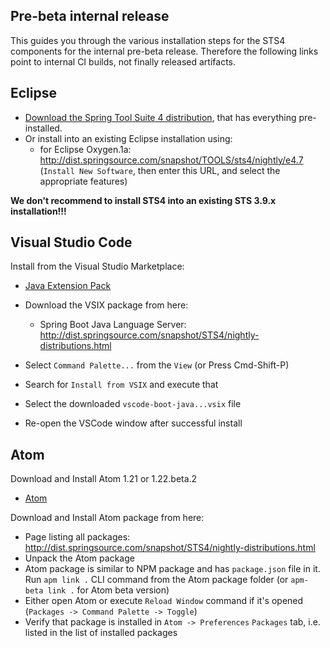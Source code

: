 ## Pre-beta internal release

This guides you through the various installation steps for the STS4 components for the internal pre-beta release. Therefore the following links point to internal CI builds, not finally released artifacts.

## Eclipse

* [Download the Spring Tool Suite 4 distribution](http://dist.springsource.com/snapshot/STS4/nightly-distributions.html), that has everything pre-installed.
* Or install into an existing Eclipse installation using:
  * for Eclipse Oxygen.1a: http://dist.springsource.com/snapshot/TOOLS/sts4/nightly/e4.7 (`Install New Software`, then enter this URL, and select the appropriate features)

**We don't recommend to install STS4 into an existing STS 3.9.x installation!!!**

## Visual Studio Code

Install from the Visual Studio Marketplace:
* [Java Extension Pack](https://marketplace.visualstudio.com/items?itemName=vscjava.vscode-java-pack)

* Download the VSIX package from here:
  * Spring Boot Java Language Server: http://dist.springsource.com/snapshot/STS4/nightly-distributions.html
* Select `Command Palette...` from the `View` (or Press Cmd-Shift-P)
* Search for `Install from VSIX` and execute that
* Select the downloaded `vscode-boot-java...vsix` file
* Re-open the VSCode window after successful install

## Atom

Download and Install Atom 1.21 or 1.22.beta.2
* [Atom](http://atom.io)

Download and Install Atom package from here:
* Page listing all packages: http://dist.springsource.com/snapshot/STS4/nightly-distributions.html
* Unpack the Atom package
* Atom package is similar to NPM package and has `package.json` file in it. Run `apm link .` CLI command from the Atom package folder (or `apm-beta link .` for Atom beta version)
* Either open Atom or execute `Reload Window` command if it's opened (`Packages -> Command Palette -> Toggle`)
* Verify that package is installed in `Atom -> Preferences` `Packages` tab, i.e. listed in the list of installed packages
